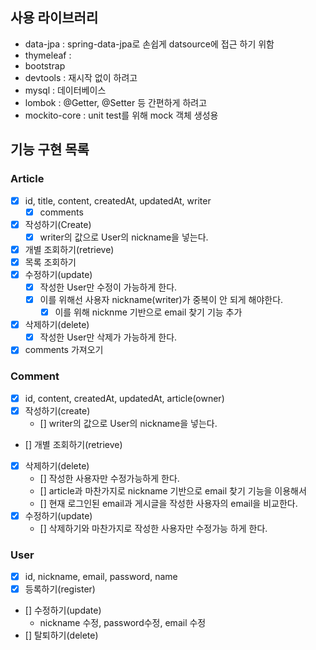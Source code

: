 ## 사용 라이브러리
- data-jpa : spring-data-jpa로 손쉽게 datsource에 접근 하기 위함
- thymeleaf : 
- bootstrap
- devtools : 재시작 없이 하려고
- mysql : 데이터베이스
- lombok : @Getter, @Setter 등 간편하게 하려고
- mockito-core : unit test를 위해 mock 객체 생성용
## 기능 구현 목록
### Article
- [x] id, title, content, createdAt, updatedAt, writer
  - [x] comments
- [x] 작성하기(Create)
  - [x] writer의 값으로 User의 nickname을 넣는다.
- [x] 개별 조회하기(retrieve)
- [x] 목록 조회하기
- [x] 수정하기(update)
  - [x] 작성한 User만 수정이 가능하게 한다.
  - [x] 이를 위해선 사용자 nickname(writer)가 중복이 안 되게 해야한다.
    - [x] 이를 위해 nicknme 기반으로 email 찾기 기능 추가
- [x] 삭제하기(delete)
  - [x] 작성한 User만 삭제가 가능하게 한다.
- [x] comments 가져오기
### Comment
- [x] id, content, createdAt, updatedAt, article(owner)
- [x] 작성하기(create)
  - [] writer의 값으로 User의 nickname을 넣는다.
- [] 개별 조회하기(retrieve)
- [x] 삭제하기(delete)
  - [] 작성한 사용자만 수정가능하게 한다.
  - [] article과 마찬가지로 nickname 기반으로 email 찾기 기능을 이용해서
  - [] 현재 로그인된 email과 게시글을 작성한 사용자의 email을 비교한다.
- [x] 수정하기(update)
  - [] 삭제하기와 마찬가지로 작성한 사용자만 수정가능 하게 한다.
### User
- [x] id, nickname, email, password, name
- [x] 등록하기(register)
- [] 수정하기(update)
  - nickname 수정, password수정, email 수정
- [] 탈퇴하기(delete)